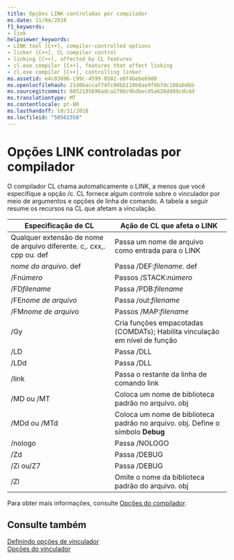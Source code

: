 ```yaml
---
title: Opções LINK controladas por compilador
ms.date: 11/04/2016
f1_keywords:
- link
helpviewer_keywords:
- LINK tool [C++], compiler-controlled options
- linker [C++], CL compiler control
- linking [C++], affected by CL features
- cl.exe compiler [C++], features that affect linking
- cl.exe compiler [C++], controlling linker
ms.assetid: e4c03896-c99c-4599-8502-e0f4bebe69d0
ms.openlocfilehash: 21d0baccaf74fc08bb110b0ae9f8b7dc108abd6b
ms.sourcegitcommit: 6052185696adca270bc9bdbec45a626dd89cdcdd
ms.translationtype: MT
ms.contentlocale: pt-BR
ms.lasthandoff: 10/31/2018
ms.locfileid: "50561558"
---
```

# <a name="compiler-controlled-link-options"></a>Opções LINK controladas por compilador

O compilador CL chama automaticamente o LINK, a menos que você especifique a opção /c. CL fornece algum controle sobre o vinculador por meio de argumentos e opções de linha de comando. A tabela a seguir resume os recursos na CL que afetam a vinculação.

|Especificação de CL|Ação de CL que afeta o LINK|
|----------------------|---------------------------------|
|Qualquer extensão de nome de arquivo diferente. c,. cxx,. cpp ou. def|Passa um nome de arquivo como entrada para o LINK|
|*nome do arquivo*. def|Passa /DEF:*filename*. def|
|/F*número*|Passos /STACK:*número*|
|/FD*filename*|Passa /PDB:*filename*|
|/FE*nome de arquivo*|Passa /out:*filename*|
|/FM*nome de arquivo*|Passos /MAP:*filename*|
|/Gy|Cria funções empacotadas (COMDATs); Habilita vinculação em nível de função|
|/LD|Passa /DLL|
|/LDd|Passa /DLL|
|/link|Passa o restante da linha de comando link|
|/MD ou /MT|Coloca um nome de biblioteca padrão no arquivo. obj|
|/MDd ou /MTd|Coloca um nome de biblioteca padrão no arquivo. obj. Define o símbolo **Debug**|
|/nologo|Passa /NOLOGO|
|/Zd|Passa /DEBUG|
|/Zi ou/Z7|Passa /DEBUG|
|/Zl|Omite o nome da biblioteca padrão do arquivo. obj|

Para obter mais informações, consulte [Opções do compilador](../../build/reference/compiler-options.md).

## <a name="see-also"></a>Consulte também

[Definindo opções de vinculador](../../build/reference/setting-linker-options.md)<br/>
[Opções do vinculador](../../build/reference/linker-options.md)